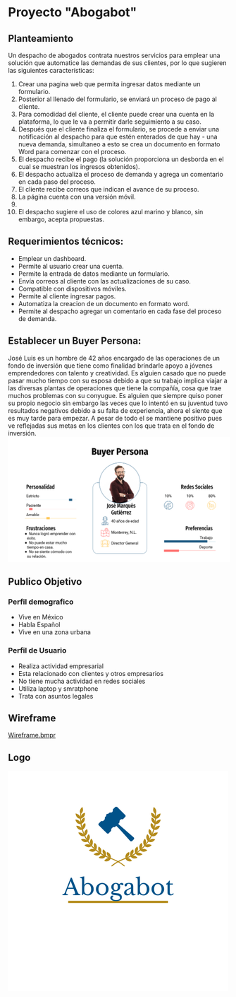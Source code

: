 # Proyecto "Abogabot" 

## Planteamiento 

Un despacho de abogados contrata nuestros servicios para emplear una solución que automatice las demandas de sus clientes, por lo que sugieren las siguientes características: 
1. Crear una pagina web que permita ingresar datos mediante un formulario.
2. Posterior al llenado del formulario, se enviará un proceso de pago al cliente.
3. Para comodidad del cliente, el cliente puede crear una cuenta en la plataforma, lo que le va a permitir darle seguimiento a su caso.
4. Después que el cliente finaliza el formulario, se procede a enviar una notificación al despacho para que estén enterados de que hay - una nueva demanda, simultaneo a esto se crea un documento en formato Word para comenzar con el proceso.
5. El despacho recibe el pago (la solución proporciona un desborda en el cual se muestran los ingresos obtenidos).
6. El despacho actualiza el proceso de demanda y agrega un comentario en cada paso del proceso.
7. El cliente recibe correos que indican el avance de su proceso.
8. La página cuenta con una versión móvil.
9.
10.  El despacho sugiere el uso de colores azul marino y blanco, sin embargo, acepta propuestas.



## Requerimientos técnicos:

- Emplear un dashboard.
- Permite al usuario crear una cuenta.
- Permite la entrada de datos mediante un formulario.
- Envía correos al cliente con las actualizaciones de su caso.
- Compatible con dispositivos móviles.
- Permite al cliente ingresar pagos.
- Automatiza la creacion de un documento en formato word.
- Permite al despacho agregar un comentario en cada fase del proceso de demanda.



## Establecer un Buyer Persona:

José Luis es un hombre de 42 años encargado de las operaciones de un fondo de inversión que tiene como finalidad brindarle apoyo a jóvenes emprendedores con talento y creatividad.
Es alguien casado que no puede pasar mucho tiempo con su esposa debido a que su trabajo implica viajar a las diversas plantas de operaciones que tiene la compañía, cosa que trae muchos problemas con su conyugue.
Es alguien que siempre quiso poner su propio negocio sin embargo las veces que lo intentó en su juventud tuvo resultados negativos debido a su falta de experiencia, ahora el siente que es muy tarde para empezar.
A pesar de todo el se mantiene positivo pues ve reflejadas sus metas en los clientes con los que trata en el fondo de inversión.
![imagen](https://github.com/DanielVillarreal12/Practicas-Semana1/blob/main/Recursos/Buyer%20Persona.PNG?raw=true)

## Publico Objetivo 
### Perfil demografico 
- Vive en México 
- Habla Español
- Vive en una zona urbana

### Perfil de Usuario
- Realiza actividad empresarial 
- Esta relacionado con clientes y otros empresarios
- No tiene mucha actividad en redes sociales 
- Utiliza laptop y smratphone
- Trata con asuntos legales 

## Wireframe
[Wireframe.bmpr](https://github.com/DanielVillarreal12/Practicas-Semana1/blob/main/Recursos/Abogabot-Wireframe.bmpr)

## Logo
![Imagen](https://github.com/DanielVillarreal12/Practicas-Semana1/blob/main/Recursos/Abogabot.png?raw=true)




